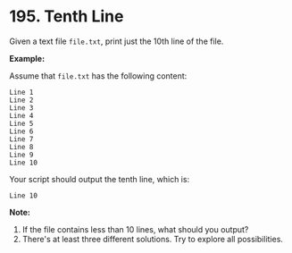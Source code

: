 # 195. Tenth Line

Given a text file `file.txt`, print just the 10th line of the file.

**Example:**

Assume that `file.txt` has the following content:

    Line 1
    Line 2
    Line 3
    Line 4
    Line 5
    Line 6
    Line 7
    Line 8
    Line 9
    Line 10

Your script should output the tenth line, which is:

    Line 10

**Note:**

1. If the file contains less than 10 lines, what should you output?
2. There's at least three different solutions. Try to explore all possibilities.